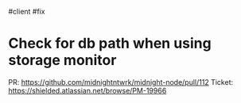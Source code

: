 #client
#fix
# Check for db path when using storage monitor

PR: https://github.com/midnightntwrk/midnight-node/pull/112
Ticket: https://shielded.atlassian.net/browse/PM-19966
